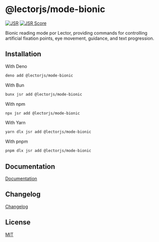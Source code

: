 # @lectorjs/mode-bionic

[![JSR](https://jsr.io/badges/@lectorjs/mode-bionic)](https://jsr.io/@lectorjs/mode-bionic) [![JSR Score](https://jsr.io/badges/@lectorjs/mode-bionic/score)](https://jsr.io/@lectorjs/mode-bionic)

Bionic reading mode por Lector, providing commands for controlling artificial fixation points, eye movement, guidance, and text progression.

## Installation

With Deno

```sh
deno add @lectorjs/mode-bionic
```

With Bun

```sh
bunx jsr add @lectorjs/mode-bionic
```

With npm

```sh
npx jsr add @lectorjs/mode-bionic
```

With Yarn

```sh
yarn dlx jsr add @lectorjs/mode-bionic
```

With pnpm

```sh
pnpm dlx jsr add @lectorjs/mode-bionic
```

## Documentation

[Documentation](https://lectorjs.pages.dev/docs/mode-bionic)

## Changelog

[Changelog](CHANGELOG.md)

## License

[MIT](../../LICENSE)
